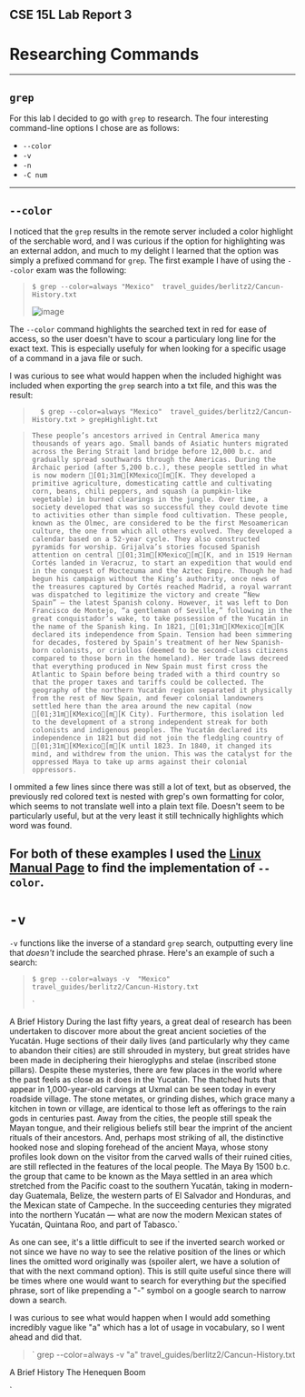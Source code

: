 ## CSE 15L Lab Report 3
# Researching Commands
---

## `grep`

For this lab I decided to go with `grep` to research. The four interesting command-line options I chose are as follows:

- `--color`
- `-v`
- `-n`
- `-C num`

---

## `--color`

I noticed that the `grep` results in the remote server included a color highlight of the serchable word, and I was curious if the option for highlighting was an external addon, and much to my delight I learned that the option was simply a prefixed command for `grep`.
The first example I have of using the `--color` exam was the following:

>`$ grep --color=always "Mexico"  travel_guides/berlitz2/Cancun-History.txt `
>
>![image](https://user-images.githubusercontent.com/122484639/218533290-41afba32-6385-4873-bbc4-82ea243d350b.png)

The `--color` command highlights the searched text in red for ease of access, so the user doesn't have to scour a particulary long line for the exact text. This is especially usefuly for when looking for a specific usage of a command in a java file or such.

I was curious to see what would happen when the included highight was included when exporting the `grep` search into a txt file, and this was the result:

>`  $ grep --color=always "Mexico"  travel_guides/berlitz2/Cancun-History.txt > grepHighlight.txt`

>`These people’s ancestors arrived in Central America many thousands of years ago. Small bands of Asiatic hunters migrated across the Bering Strait land bridge before 12,000 b.c. and gradually spread southwards through the Americas. During the Archaic period (after 5,200 b.c.), these people settled in what is now modern [01;31m[KMexico[m[K. They developed a primitive agriculture, domesticating cattle and cultivating corn, beans, chili peppers, and squash (a pumpkin-like vegetable) in burned clearings in the jungle. Over time, a society developed that was so successful they could devote time to activities other than simple food cultivation. These people, known as the Olmec, are considered to be the first Mesoamerican culture, the one from which all others evolved. They developed a calendar based on a 52-year cycle. They also constructed pyramids for worship.
>Grijalva’s stories focused Spanish attention on central [01;31m[KMexico[m[K, and in 1519 Hernan Cortés landed in Veracruz, to start an expedition that would end in the conquest of Moctezuma and the Aztec Empire. Though he had begun his campaign without the King’s authority, once news of the treasures captured by Cortés reached Madrid, a royal warrant was dispatched to legitimize the victory and create “New Spain” — the latest Spanish colony. However, it was left to Don Francisco de Montejo, “a gentleman of Seville,” following in the great conquistador’s wake, to take possession of the Yucatán in the name of the Spanish king.
>In 1821, [01;31m[KMexico[m[K declared its independence from Spain. Tension had been simmering for decades, fostered by Spain’s treatment of her New Spanish-born colonists, or criollos (deemed to be second-class citizens compared to those born in the homeland). Her trade laws decreed that everything produced in New Spain must first cross the Atlantic to Spain before being traded with a third country so that the proper taxes and tariffs could be collected. The geography of the northern Yucatán region separated it physically from the rest of New Spain, and fewer colonial landowners settled here than the area around the new capital (now [01;31m[KMexico[m[K City). Furthermore, this isolation led to the development of a strong independent streak for both colonists and indigenous peoples. The Yucatán declared its independence in 1821 but did not join the fledgling country of [01;31m[KMexico[m[K until 1823. In 1840, it changed its mind, and withdrew from the union. This was the catalyst for the oppressed Maya to take up arms against their colonial oppressors.`

I ommited a few lines since there was still a lot of text, but as observed, the previously red colored text is nested with grep's own formatting for color, which seems to not translate well into a plain text file. Doesn't seem to be particularly useful, but at the very least it still technically highlights which word was found.

For both of these examples I used the [Linux Manual Page](https://man7.org/linux/man-pages/man1/grep.1.html) to find the implementation of `--color`.
---
# `-v`

`-v` functions like the inverse of a standard `grep` search, outputting every line that *doesn't* include the searched phrase.</b>
Here's an example of such a search:

>`$ grep --color=always -v  "Mexico"  travel_guides/berlitz2/Cancun-History.txt`
>   
>`



A Brief History
During the last fifty years, a great deal of research has been undertaken to discover more about the great ancient societies of the Yucatán. Huge sections of their daily lives (and particularly why they came to abandon their cities) are still shrouded in mystery, but great strides have been made in deciphering their hieroglyphs and stelae (inscribed stone pillars). Despite these mysteries, there are few places in the world where the past feels as close as it does in the Yucatán. The thatched huts that appear in 1,000-year-old carvings at Uxmal can be seen today in every roadside village. The stone metates, or grinding dishes, which grace many a kitchen in town or village, are identical to those left as offerings to the rain gods in centuries past. Away from the cities, the people still speak the Mayan tongue, and their religious beliefs still bear the imprint of the ancient rituals of their ancestors. And, perhaps most striking of all, the distinctive hooked nose and sloping forehead of the ancient Maya, whose stony profiles look down on the visitor from the carved walls of their ruined cities, are still reflected in the features of the local people.
The Maya
By 1500 b.c. the group that came to be known as the Maya settled in an area which stretched from the Pacific coast to the southern Yucatán, taking in modern-day Guatemala, Belize, the western parts of El Salvador and Honduras, and the Mexican state of Campeche. In the succeeding centuries they migrated into the northern Yucatán — what are now the modern Mexican states of Yucatán, Quintana Roo, and part of Tabasco.`

As one can see, it's a little difficult to see if the inverted search worked or not since we have no way to see the relative position of the lines or which lines the omitted word originally was (spoiler alert, we have a solution of that with the next command option). This is still quite useful since there will be times where one would want to search for everything *but* the specified phrase, sort of like prepending a "-" symbol on a google search to narrow down a search.

I was curious to see what would happen when I would add something incredibly vague like "a" which has a lot of usage in vocabulary, so I went ahead and did that.

>` grep --color=always -v  "a"  travel_guides/berlitz2/Cancun-History.txt  




A Brief History
The Henequen Boom

`
